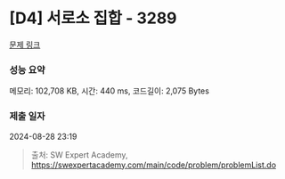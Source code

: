 # [D4] 서로소 집합 - 3289 

[문제 링크](https://swexpertacademy.com/main/code/problem/problemDetail.do?contestProbId=AWBJKA6qr2oDFAWr) 

### 성능 요약

메모리: 102,708 KB, 시간: 440 ms, 코드길이: 2,075 Bytes

### 제출 일자

2024-08-28 23:19



> 출처: SW Expert Academy, https://swexpertacademy.com/main/code/problem/problemList.do